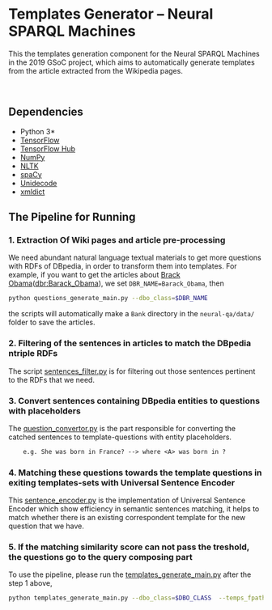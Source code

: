 # Templates Generator – Neural SPARQL Machines

This the templates generation component for the Neural SPARQL Machines in the 2019 GSoC project, which aims to automatically generate templates from the article extracted from the Wikipedia pages.

<br>

## Dependencies

- Python 3*
- [TensorFlow](https://www.tensorflow.org/beta/)
- [TensorFlow Hub](https://github.com/tensorflow/hub)
- [NumPy](http://www.numpy.org/)
- [NLTK](https://www.nltk.org/)
- [spaCy](https://spacy.io/)
- [Unidecode](https://pypi.org/project/Unidecode/)
- [xmldict](https://pypi.org/project/xmldict/)


## The Pipeline for Running 

### 1. Extraction Of Wiki pages and article pre-processing

We need abundant natural language textual materials to get more questions with RDFs of DBpedia, in order to transform them into templates.
For example, if you want to get the articles about [Brack Obama](https://en.wikipedia.org/wiki/Barack_Obama)([dbr:Barack_Obama](http://dbpedia.org/page/Barack_Obama)), we set `DBR_NAME=Barack_Obama`, then 

```bash
python questions_generate_main.py --dbo_class=$DBR_NAME
```

the scripts will automatically make a `Bank` directory in the `neural-qa/data/` folder to save the articles.

### 2. Filtering of the sentences in articles to match the DBpedia ntriple RDFs

The script [sentences_filter.py](https://github.com/StuartCHAN/neural-qa/blob/gsoc-stuart/templates_generator/sentences_filter.py) is for filtering out those sentences pertinent to the RDFs that we need.

### 3. Convert sentences containing DBpedia entities to questions with placeholders

The [question_convertor.py](https://github.com/StuartCHAN/neural-qa/blob/gsoc-stuart/templates_generator/question_convertor.py) is the part responsible for converting the catched sentences to template-questions with entity placeholders.

```txt
    e.g. She was born in France? --> where <A> was born in ?
```

### 4. Matching these questions towards the template questions in exiting templates-sets with Universal Sentence Encoder

This [sentence_encoder.py](https://github.com/StuartCHAN/neural-qa/blob/gsoc-stuart/templates_generator/vec_utils/sentence_encoder.py) is the implementation of Universal Sentence Encoder which show efficiency in semantic sentences matching, it helps to match whether there is an existing correspondent template for the new question that we have.

### 5. If the matching similarity score can not pass the treshold, the questions go to the query composing part 
 
To use the pipeline, please run the [templates_generate_main.py](https://github.com/StuartCHAN/neural-qa/blob/gsoc-stuart/templates_generator/templates_generate_main.py) after the step 1 above,

```bash
python templates_generate_main.py --dbo_class=$DBO_CLASS  --temps_fpath=$EXISTING_TEMPLATES_FILE_PATH  --text_fpath=$TEXT_FILE_PATH  --ntriple_fpath=$NTRIPLES_FILE_PATH  --train_vec=$WHETHER_TO_TRAIN_THE_VECTOR  --vecpath=$FILE_PATH_THAT_SAVES_VECTORS   --temp_save_path=$FILE_PATH_SAVING_RESULTS 
```

